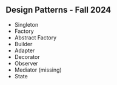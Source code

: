 ## Design Patterns - Fall 2024

- Singleton
- Factory
- Abstract Factory
- Builder
- Adapter
- Decorator
- Observer
- Mediator (missing)
- State